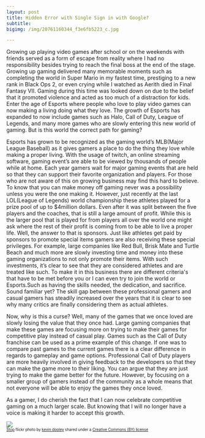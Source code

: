 ```yaml
---
layout: post
title: Hidden Error with Single Sign in with Google?
subtitle:
bigimg: /img/20761160344_f3e6fb5223_c.jpg

---
```

Growing up playing video games after school or on the weekends with friends served as a form of escape from reality where I had no responsibility besides trying to reach the final boss at the end of the stage. Growing up gaming delivered many memorable moments such as completing the world in Super Mario in my fastest time, prestiging to a new rank in Black Ops 2, or even crying while I watched as Aerith died in Final Fantasy VII. Gaming during this time was looked down on due to the belief that it promoted violence and acted as too much of a distraction for kids. Enter the age of Esports where people who love to play video games can now making a living doing what they love. The growth of Esports has expanded to now include games such as Halo, Call of Duty, League of Legends, and many more games who are slowly entering this new world of gaming. But is this world the correct path for gaming?

Esports has grown to be recognized as the gaming world’s MLB(Major League Baseball) as it gives gamers a place to do the thing they love while making a proper living. With the usage of twitch, an online streaming software, gaming event’s are able to be viewed by thousands of people while at home. Each year gamers wait for major gaming events that are held so that they can support their favorite organization and players. For those who are not aware of this on growing business may find this hard to believe. To know that you can make money off gaming never was a possibility unless you were the one making it. However, just recently at the last LOL(League of Legends) world championship these athletes played for a prize pool of up to $4million dollars. Even after it was split between the five players and the coaches, that is still a large amount of profit. While this is the larger pool that is played for from players all over the world one might ask where the rest of their profit is coming from to be able to live a proper life. Well, the answer to that is sponsors. Just like athletes get paid by sponsors to promote special items gamers are also receiving these special privileges. For example, large companies like Red Bull, Brisk Mate and Turtle Beach and much more are slowly investing time and money into these gaming organizations to not only promote their items. With such investments, it’s clear to see that they are considered athletes and are treated like such. To make it in this business there are different criteria's that have to be met before you or I can even try to join the world or Esports.Such as having the skills needed, the dedication, and sacrifice. Sound familiar yet? The skill gap between these professional gamers and casual gamers has steadily increased over the years that it is clear to see why many critics are finally considering them as actual athletes.

Now, why is this a curse? Well, many of the games that we once loved are slowly losing the value that they once had. Large gaming companies that make these games are focusing more on trying to make their games for competitive play instead of casual play. Games such as the Call of Duty franchise can be used as a prime example of this change. If one was to compare past games to the current games there is a clear difference in regards to gameplay and game options. Professional Call of Duty players are more heavily involved in giving feedback to the developers so that they can make the game more to their liking. You can argue that they are just trying to make the game better for the future. However, by focusing on a smaller group of gamers instead of the community as a whole means that not everyone will be able to enjoy the games they once loved.

As a gamer, I do cherish the fact that I can now celebrate competitive gaming on a much larger scale. But knowing that I will no longer have a voice is making it harder to accept this growth.







<small> <a title="Stop" href="https://flickr.com/photos/pagedooley/20761160344"><img src="https://farm6.static.flickr.com/5618/20761160344_f3e6fb5223.jpg" /></a><br /><small><a title="Stop" href="https://flickr.com/photos/pagedooley/20761160344">Stop</a> flickr photo by <a href="https://flickr.com/people/pagedooley">kevin dooley</a> shared under a <a href="https://creativecommons.org/licenses/by/2.0/">Creative Commons (BY) license</a> </small>
